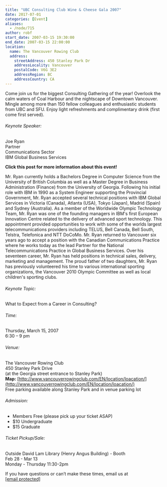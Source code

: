 ```yaml
---
title: "UBC Consulting Club Wine & Cheese Gala 2007"
date: 2017-07-01
categories: [Event]
aliases:
  - /node/715
author: robf
start_date: 2007-03-15 19:30:00
end_date: 2007-03-15 22:00:00
location:
  name: The Vancouver Rowing Club
  address:
    streetAddress: 450 Stanley Park Dr
    addressLocality: Vancouver
    postalCode: V6G 3E2
    addressRegion: BC
    addressCountry: CA
---
```


Come join us for the biggest Consulting Gathering of the year!
Overlook the calm waters of Coal Harbour and the nightscape of Downtown Vancouver.
Mingle among more than 150 fellow colleagues and enthusiastic students from UBC and SFU.
Enjoy light refreshments and complimentary drink (first come first served).

###### Keynote Speaker:
Joe Ryan \
Partner \
Communications Sector \
IBM Global Business Services

**Click this post for more information about this event!**

Mr. Ryan currently holds a Bachelors Degree in Computer Science from the
University of British Columbia as well as a Master Degree in Business
Administration (Finance) from the University of Georgia. Following his
initial role with IBM in 1990 as a System Engineer supporting the Provincial
Government, Mr. Ryan accepted several technical positions with IBM Global
Services in Victoria (Canada), Atlanta (USA), Tokyo (Japan), Madrid (Spain)
and Sydney (Australia). As a member of the Worldwide Olympic Technology
Team, Mr. Ryan was one of the founding managers in IBM's first European
Innovation Centre related to the delivery of advanced sport technology.
This appointment provided opportunities to work with some of the worlds
largest telecommunications providers including TELUS, Bell Canada, Bell
South, Telstra, Telefonica and NTT DoCoMo. Mr. Ryan returned to Vancouver
six years ago to accept a position with the Canadian Communications Practice
where he works today as the lead Partner for the National Telecommunications
Practice in Global Business Services. Over his seventeen career, Mr. Ryan
has held positions in technical sales, delivery, marketing and management.
The proud father of two daughters, Mr. Ryan has previously volunteered his
time to various international sporting organizations, the Vancouver 2010
Olympic Committee as well as local children's sporting clubs.

###### Keynote Topic:
What to Expect from a Career in Consulting?

###### Time:
Thursday, March 15, 2007 \
6:30 – 9 pm

###### Venue:
The Vancouver Rowing Club \
450 Stanley Park Drive \
(at the Georgia street entrance to Stanley Park) \
**Map:** [http://www.vancouverrowingclub.com/EN/location/loacation/](http://www.vancouverrowingclub.com/EN/location/loacation/) \
Free parking available along Stanley Park and in venue parking lot

###### Admission:
- Members Free (please pick up your ticket ASAP)
- $10 Undergraduate
- $15 Graduate

###### Ticket Pickup/Sale:
Outside David Lam Library (Henry Angus Building) - Booth \
Feb 28 - Mar 13 \
Monday - Thursday 11:30-2pm

If you have questions or can’t make these times, email us at [\[email protected\]](/cdn-cgi/l/email-protection#73101c1d00061f071a1d14101f061133141e121a1f5d101c1e)
